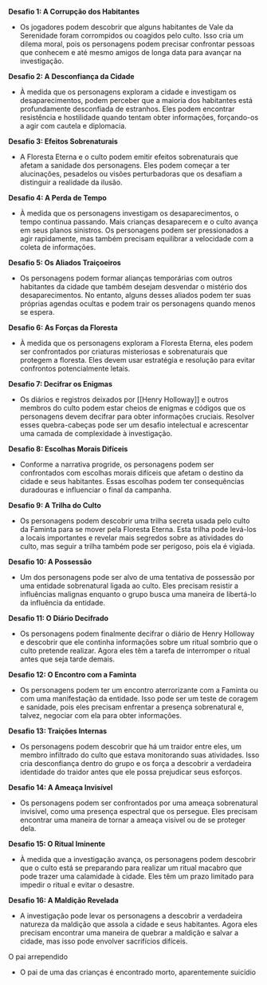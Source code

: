 **Desafio 1: A Corrupção dos Habitantes**

- Os jogadores podem descobrir que alguns habitantes de Vale da Serenidade foram corrompidos ou coagidos pelo culto. Isso cria um dilema moral, pois os personagens podem precisar confrontar pessoas que conhecem e até mesmo amigos de longa data para avançar na investigação.

**Desafio 2: A Desconfiança da Cidade**

- À medida que os personagens exploram a cidade e investigam os desaparecimentos, podem perceber que a maioria dos habitantes está profundamente desconfiada de estranhos. Eles podem encontrar resistência e hostilidade quando tentam obter informações, forçando-os a agir com cautela e diplomacia.

**Desafio 3: Efeitos Sobrenaturais**

- A Floresta Eterna e o culto podem emitir efeitos sobrenaturais que afetam a sanidade dos personagens. Eles podem começar a ter alucinações, pesadelos ou visões perturbadoras que os desafiam a distinguir a realidade da ilusão.

**Desafio 4: A Perda de Tempo**

- À medida que os personagens investigam os desaparecimentos, o tempo continua passando. Mais crianças desaparecem e o culto avança em seus planos sinistros. Os personagens podem ser pressionados a agir rapidamente, mas também precisam equilibrar a velocidade com a coleta de informações.

**Desafio 5: Os Aliados Traiçoeiros**

- Os personagens podem formar alianças temporárias com outros habitantes da cidade que também desejam desvendar o mistério dos desaparecimentos. No entanto, alguns desses aliados podem ter suas próprias agendas ocultas e podem trair os personagens quando menos se espera.

**Desafio 6: As Forças da Floresta**

- À medida que os personagens exploram a Floresta Eterna, eles podem ser confrontados por criaturas misteriosas e sobrenaturais que protegem a floresta. Eles devem usar estratégia e resolução para evitar confrontos potencialmente letais.

**Desafio 7: Decifrar os Enigmas**

- Os diários e registros deixados por [[Henry Holloway]] e outros membros do culto podem estar cheios de enigmas e códigos que os personagens devem decifrar para obter informações cruciais. Resolver esses quebra-cabeças pode ser um desafio intelectual e acrescentar uma camada de complexidade à investigação.

**Desafio 8: Escolhas Morais Difíceis**

- Conforme a narrativa progride, os personagens podem ser confrontados com escolhas morais difíceis que afetam o destino da cidade e seus habitantes. Essas escolhas podem ter consequências duradouras e influenciar o final da campanha.

**Desafio 9: A Trilha do Culto**

- Os personagens podem descobrir uma trilha secreta usada pelo culto da Faminta para se mover pela Floresta Eterna. Esta trilha pode levá-los a locais importantes e revelar mais segredos sobre as atividades do culto, mas seguir a trilha também pode ser perigoso, pois ela é vigiada.

**Desafio 10: A Possessão**

- Um dos personagens pode ser alvo de uma tentativa de possessão por uma entidade sobrenatural ligada ao culto. Eles precisam resistir a influências malignas enquanto o grupo busca uma maneira de libertá-lo da influência da entidade.

**Desafio 11: O Diário Decifrado**

- Os personagens podem finalmente decifrar o diário de Henry Holloway e descobrir que ele continha informações sobre um ritual sombrio que o culto pretende realizar. Agora eles têm a tarefa de interromper o ritual antes que seja tarde demais.

**Desafio 12: O Encontro com a Faminta**

- Os personagens podem ter um encontro aterrorizante com a Faminta ou com uma manifestação da entidade. Isso pode ser um teste de coragem e sanidade, pois eles precisam enfrentar a presença sobrenatural e, talvez, negociar com ela para obter informações.

**Desafio 13: Traições Internas**

- Os personagens podem descobrir que há um traidor entre eles, um membro infiltrado do culto que estava monitorando suas atividades. Isso cria desconfiança dentro do grupo e os força a descobrir a verdadeira identidade do traidor antes que ele possa prejudicar seus esforços.

**Desafio 14: A Ameaça Invisível**

- Os personagens podem ser confrontados por uma ameaça sobrenatural invisível, como uma presença espectral que os persegue. Eles precisam encontrar uma maneira de tornar a ameaça visível ou de se proteger dela.

**Desafio 15: O Ritual Iminente**

- À medida que a investigação avança, os personagens podem descobrir que o culto está se preparando para realizar um ritual macabro que pode trazer uma calamidade à cidade. Eles têm um prazo limitado para impedir o ritual e evitar o desastre.

**Desafio 16: A Maldição Revelada**

- A investigação pode levar os personagens a descobrir a verdadeira natureza da maldição que assola a cidade e seus habitantes. Agora eles precisam encontrar uma maneira de quebrar a maldição e salvar a cidade, mas isso pode envolver sacrifícios difíceis.


O pai arrependido
- O pai de uma das crianças é encontrado morto, aparentemente suicídio